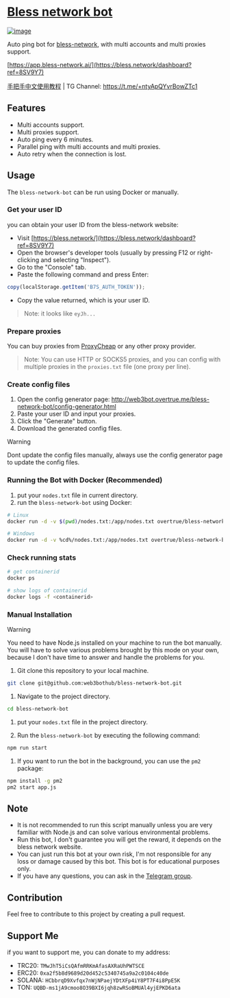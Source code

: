 # [Bless network bot](https://bless.network/dashboard?ref=8SV9Y7)

<a href="https://bless.network/dashboard?ref=8SV9Y7" target="_blank">
  <img alt="image" src="https://lh3.googleusercontent.com/b7g2cjoW_d3z1xsZ9ENlRmbmeiQbBfHXg3vMKAZMtm0GzUkzsyDE1Y_SliyFhFR-iNRPiKsQLYi0ynWxrKMA14vi=s1280-w1280-h800">
</a>

Auto ping bot for [bless-network](https://bless.network/dashboard?ref=8SV9Y7), with multi accounts and multi proxies support.

[https://app.bless-network.ai/](https://bless.network/dashboard?ref=8SV9Y7)

[手把手中文使用教程]() | TG Channel: <https://t.me/+ntyApQYvrBowZTc1>

## Features

- Multi accounts support.
- Multi proxies support.
- Auto ping every 6 minutes.
- Parallel ping with multi accounts and multi proxies.
- Auto retry when the connection is lost.

## Usage

The `bless-network-bot` can be run using Docker or manually.

### Get your user ID

you can obtain your user ID from the bless-network website:

- Visit [https://bless.network/](https://bless.network/dashboard?ref=8SV9Y7)
- Open the browser's developer tools (usually by pressing F12 or right-clicking and selecting "Inspect").
- Go to the "Console" tab.
- Paste the following command and press Enter:

```javascript
copy(localStorage.getItem('B7S_AUTH_TOKEN'));
```

- Copy the value returned, which is your user ID.

> Note: it looks like `eyJh...`

### Prepare proxies

You can buy proxies from [ProxyCheap](https://app.proxy-cheap.com/r/ksvW8Z) or any other proxy provider.

> Note: You can use HTTP or SOCKS5 proxies, and you can config with multiple proxies in the `proxies.txt` file (one proxy per line).

### Create config files

1. Open the config generator page: <http://web3bot.overtrue.me/bless-network-bot/config-generator.html>
1. Paste your user ID and input your proxies.
1. Click the "Generate" button.
1. Download the generated config files.

> [!WARNING]
> Dont update the config files manually, always use the config generator page to update the config files.

### Running the Bot with Docker (Recommended)

1. put your `nodes.txt` file in current directory.
1. run the `bless-network-bot` using Docker:

```bash
# Linux
docker run -d -v $(pwd)/nodes.txt:/app/nodes.txt overtrue/bless-network-bot

# Windows
docker run -d -v %cd%/nodes.txt:/app/nodes.txt overtrue/bless-network-bot
```

### Check running stats

```bash
# get containerid
docker ps

# show logs of containerid
docker logs -f <containerid>
```

### Manual Installation

> [!WARNING]
> You need to have Node.js installed on your machine to run the bot manually.
> You will have to solve various problems brought by this mode on your own,
> because I don't have time to answer and handle the problems for you.

1. Git clone this repository to your local machine.

```bash
git clone git@github.com:web3bothub/bless-network-bot.git
```

1. Navigate to the project directory.

```bash
cd bless-network-bot
```

1. put your `nodes.txt` file in the project directory.

1. Run the `bless-network-bot` by executing the following command:

```bash
npm run start
```

1. If you want to run the bot in the background, you can use the `pm2` package:

```bash
npm install -g pm2
pm2 start app.js
```

## Note

- It is not recommended to run this script manually unless you are very familiar with Node.js and can solve various environmental problems.
- Run this bot, I don't guarantee you will get the reward, it depends on the bless network website.
- You can just run this bot at your own risk, I'm not responsible for any loss or damage caused by this bot. This bot is for educational purposes only.
- If you have any questions, you can ask in the [Telegram group](https://t.me/+ntyApQYvrBowZTc1).

## Contribution

Feel free to contribute to this project by creating a pull request.

## Support Me

if you want to support me, you can donate to my address:

- TRC20: `TMwJhT5iCsQAfmRRKmAfasAXRaUhPWTSCE`
- ERC20: `0xa2f5b8d9689d20d452c5340745a9a2c0104c40de`
- SOLANA: `HCbbrqD9Xvfqx7nWjNPaejYDtXFp4iY8PT7F4i8PpE5K`
- TON: `UQBD-ms1jA9cmoo8O39BXI6jqh8zwRSoBMUAl4yjEPKD6ata`
